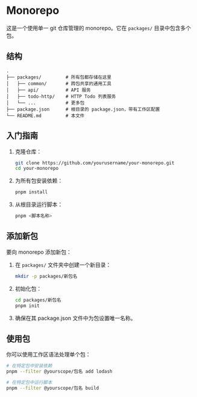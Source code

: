 # Monorepo

这是一个使用单一 git 仓库管理的 monorepo。它在 `packages/` 目录中包含多个包。

## 结构

```
.
├── packages/         # 所有包都存储在这里
│   ├── common/       # 跨包共享的通用工具
│   ├── api/          # API 服务
│   ├── todo-http/    # HTTP Todo 列表服务
│   └── ...           # 更多包
├── package.json      # 根目录的 package.json，带有工作区配置
└── README.md         # 本文件
```

## 入门指南

1. 克隆仓库：

   ```bash
   git clone https://github.com/yourusername/your-monorepo.git
   cd your-monorepo
   ```

2. 为所有包安装依赖：

   ```bash
   pnpm install
   ```

3. 从根目录运行脚本：
   ```bash
   pnpm <脚本名称>
   ```

## 添加新包

要向 monorepo 添加新包：

1. 在 `packages/` 文件夹中创建一个新目录：

   ```bash
   mkdir -p packages/新包名
   ```

2. 初始化包：

   ```bash
   cd packages/新包名
   pnpm init
   ```

3. 确保在其 package.json 文件中为包设置唯一名称。

## 使用包

你可以使用工作区语法处理单个包：

```bash
# 在特定包中安装依赖
pnpm --filter @yourscope/包名 add lodash

# 在特定包中运行脚本
pnpm --filter @yourscope/包名 build
```
